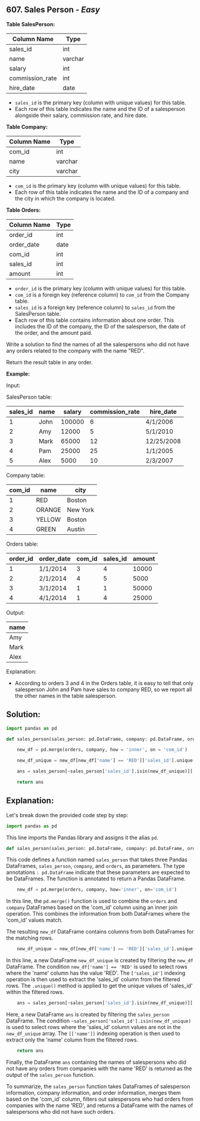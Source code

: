 ## 607. Sales Person - *Easy*

**Table SalesPerson:**

| Column Name     | Type    |
|-----------------|---------|
| sales_id        | int     |
| name            | varchar |
| salary          | int     |
| commission_rate | int     |
| hire_date       | date    |

* `sales_id` is the primary key (column with unique values) for this table.
* Each row of this table indicates the name and the ID of a salesperson alongside their salary, commission rate, and hire date.

**Table Company:**

| Column Name | Type    |
|-------------|---------|
| com_id      | int     |
| name        | varchar |
| city        | varchar |

* `com_id` is the primary key (column with unique values) for this table.
* Each row of this table indicates the name and the ID of a company and the city in which the company is located.

**Table Orders:**

| Column Name | Type |
|-------------|------|
| order_id    | int  |
| order_date  | date |
| com_id      | int  |
| sales_id    | int  |
| amount      | int  |

* `order_id` is the primary key (column with unique values) for this table.
* `com_id` is a foreign key (reference column) to `com_id` from the Company table.
* `sales_id` is a foreign key (reference column) to `sales_id` from the SalesPerson table.
* Each row of this table contains information about one order. This includes the ID of the company, the ID of the salesperson, the date of the order, and the amount paid.

Write a solution to find the names of all the salespersons who did not have any orders related to the company with the name "RED".

Return the result table in any order.

**Example:**

Input: 

SalesPerson table:

| sales_id | name | salary | commission_rate | hire_date  |
|----------|------|--------|-----------------|------------|
| 1        | John | 100000 | 6               | 4/1/2006   |
| 2        | Amy  | 12000  | 5               | 5/1/2010   |
| 3        | Mark | 65000  | 12              | 12/25/2008 |
| 4        | Pam  | 25000  | 25              | 1/1/2005   |
| 5        | Alex | 5000   | 10              | 2/3/2007   |

Company table:

| com_id | name   | city     |
|--------|--------|----------|
| 1      | RED    | Boston   |
| 2      | ORANGE | New York |
| 3      | YELLOW | Boston   |
| 4      | GREEN  | Austin   |

Orders table:

| order_id | order_date | com_id | sales_id | amount |
|----------|------------|--------|----------|--------|
| 1        | 1/1/2014   | 3      | 4        | 10000  |
| 2        | 2/1/2014   | 4      | 5        | 5000   |
| 3        | 3/1/2014   | 1      | 1        | 50000  |
| 4        | 4/1/2014   | 1      | 4        | 25000  |

Output: 

| name |
|------|
| Amy  |
| Mark |
| Alex |

Explanation: 
- According to orders 3 and 4 in the Orders table, it is easy to tell that only salesperson John and Pam have sales to company RED, so we report all the other names in the table salesperson.

## **Solution:**

```python
import pandas as pd

def sales_person(sales_person: pd.DataFrame, company: pd.DataFrame, orders: pd.DataFrame) -> pd.DataFrame:

    new_df = pd.merge(orders, company, how = 'inner', on = 'com_id')

    new_df_unique = new_df[new_df['name'] == 'RED']['sales_id'].unique()

    ans = sales_person[~sales_person['sales_id'].isin(new_df_unique)][['name']]

    return ans
```

## Explanation:

Let's break down the provided code step by step:

```python
import pandas as pd
```
This line imports the Pandas library and assigns it the alias `pd`.

```python
def sales_person(sales_person: pd.DataFrame, company: pd.DataFrame, orders: pd.DataFrame) -> pd.DataFrame:
```
This code defines a function named `sales_person` that takes three Pandas DataFrames, `sales_person`, `company`, and `orders`, as parameters. The type annotations `: pd.DataFrame` indicate that these parameters are expected to be DataFrames. The function is annotated to return a Pandas DataFrame.

```python
    new_df = pd.merge(orders, company, how='inner', on='com_id')
```
In this line, the `pd.merge()` function is used to combine the `orders` and `company` DataFrames based on the 'com_id' column using an inner join operation. This combines the information from both DataFrames where the 'com_id' values match.

The resulting `new_df` DataFrame contains columns from both DataFrames for the matching rows.

```python
    new_df_unique = new_df[new_df['name'] == 'RED']['sales_id'].unique()
```
In this line, a new DataFrame `new_df_unique` is created by filtering the `new_df` DataFrame. The condition `new_df['name'] == 'RED'` is used to select rows where the 'name' column has the value 'RED'. The `['sales_id']` indexing operation is then used to extract the 'sales_id' column from the filtered rows. The `.unique()` method is applied to get the unique values of 'sales_id' within the filtered rows.

```python
    ans = sales_person[~sales_person['sales_id'].isin(new_df_unique)][['name']]
```
Here, a new DataFrame `ans` is created by filtering the `sales_person` DataFrame. The condition `~sales_person['sales_id'].isin(new_df_unique)` is used to select rows where the 'sales_id' column values are not in the `new_df_unique` array. The `[['name']]` indexing operation is then used to extract only the 'name' column from the filtered rows.

```python
    return ans
```
Finally, the DataFrame `ans` containing the names of salespersons who did not have any orders from companies with the name 'RED' is returned as the output of the `sales_person` function.

To summarize, the `sales_person` function takes DataFrames of salesperson information, company information, and order information, merges them based on the 'com_id' column, filters out salespersons who had orders from companies with the name 'RED', and returns a DataFrame with the names of salespersons who did not have such orders.